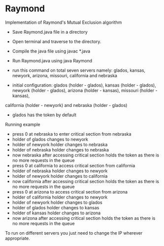 # Raymond
Implementation of Raymond's Mutual Exclusion algorithm

- Save Raymond.java file in a directory
- Open terminal and traverse to the directory.
- Compile the java file using javac *.java
- Run Raymond.java using java Raymond
- run this command on total seven servers namely: glados, kansas, newyork, arizona, missouri, california and nebraska

- initial configuration:
	glados (holder - glados), kansas (holder - glados), newyork (holder - glados), arizona (holder - kansas),	missouri (holder - kansas), 

california (holder - newyork) and nebraska (holder - glados)  

- glados has the token by default

Running example
- press 0 at nebraska to enter critical section from nebraska
- holder of glados changes to newyork
- holder of newyork holder changes to nebraska
- holder of nebraska holder changes to nebraska
- now nebraska after accessing critical section holds the token as there is no more requests in the queue
- press 0 at california to access critical section from california
- holder of nebraska holder changes to newyork
- holder of newyork holder changes to california
- now california after accessing critical section holds the token as there is no more requests in the queue
- press 0 at arizona to access critical section from arizona
- holder of california holder changes to newyork
- holder of newyork holder changes to glados
- holder of glados holder changes to kansas
- holder of kansas holder changes to arizona
- now arizona after accessing critical section holds the token as there is no more requests in the queue

To run on different servers you just need to change the IP wherever appropriate.
